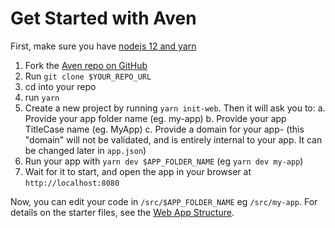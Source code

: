 # Get Started with Aven

First, make sure you have [nodejs 12 and yarn](https://github.com/AvenCloud/Aven)

1. Fork the [Aven repo on GitHub](https://github.com/AvenCloud/Aven)
2. Run `git clone $YOUR_REPO_URL`
3. cd into your repo
4. run `yarn`
5. Create a new project by running `yarn init-web`. Then it will ask you to:
   a. Provide your app folder name (eg. my-app)
   b. Provide your app TitleCase name (eg. MyApp)
   c. Provide a domain for your app- (this "domain" will not be validated, and is entirely internal to your app. It can be changed later in `app.json`)
6. Run your app with `yarn dev $APP_FOLDER_NAME` (eg `yarn dev my-app`)
7. Wait for it to start, and open the app in your browser at `http://localhost:8080`

Now, you can edit your code in `/src/$APP_FOLDER_NAME` eg `/src/my-app`. For details on the starter files, see the [Web App Structure](./WebApps.md).
